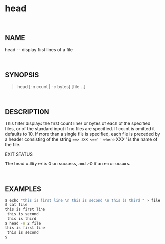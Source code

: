 # head


<br>

## NAME

head -- display first lines of a file

<br>

## SYNOPSIS

> head [-n count | -c bytes] [file ...]

<br>

## DESCRIPTION

This filter displays the first count lines or bytes of each of the specified files, or of the standard input if no files are specified.  If count is omitted it defaults to 10.
If more than a single file is specified, each file is preceded by a header consisting of the string `==> XXX <=='' where` XXX'' is the name of the file.

EXIT STATUS

The head utility exits 0 on success, and >0 if an error occurs.

<br>

## EXAMPLES

```bash
$ echo "this is first line \n this is second \n this is third " > file
$ cat file
this is first line 
 this is second 
 this is third 
$ head -n 2 file
this is first line 
 this is second 
$
```
